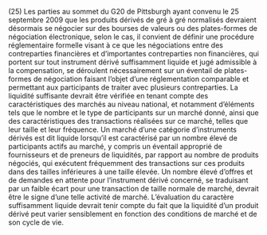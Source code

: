 (25) Les parties au sommet du G20 de Pittsburgh ayant convenu le 25 septembre 2009 que les produits dérivés de gré à gré normalisés devraient désormais se négocier sur des bourses de valeurs ou des plates-formes de négociation électronique, selon le cas, il convient de définir une procédure réglementaire formelle visant à ce que les négociations entre des contreparties financières et d’importantes contreparties non financières, qui portent sur tout instrument dérivé suffisamment liquide et jugé admissible à la compensation, se déroulent nécessairement sur un éventail de plates-formes de négociation faisant l’objet d’une réglementation comparable et permettant aux participants de traiter avec plusieurs contreparties. La liquidité suffisante devrait être vérifiée en tenant compte des caractéristiques des marchés au niveau national, et notamment d’éléments tels que le nombre et le type de participants sur un marché donné, ainsi que des caractéristiques des transactions réalisées sur ce marché, telles que leur taille et leur fréquence. Un marché d’une catégorie d’instruments dérivés est dit liquide lorsqu’il est caractérisé par un nombre élevé de participants actifs au marché, y compris un éventail approprié de fournisseurs et de preneurs de liquidités, par rapport au nombre de produits négociés, qui exécutent fréquemment des transactions sur ces produits dans des tailles inférieures à une taille élevée. Un nombre élevé d’offres et de demandes en attente pour l’instrument dérivé concerné, se traduisant par un faible écart pour une transaction de taille normale de marché, devrait être le signe d’une telle activité de marché. L’évaluation du caractère suffisamment liquide devrait tenir compte du fait que la liquidité d’un produit dérivé peut varier sensiblement en fonction des conditions de marché et de son cycle de vie.